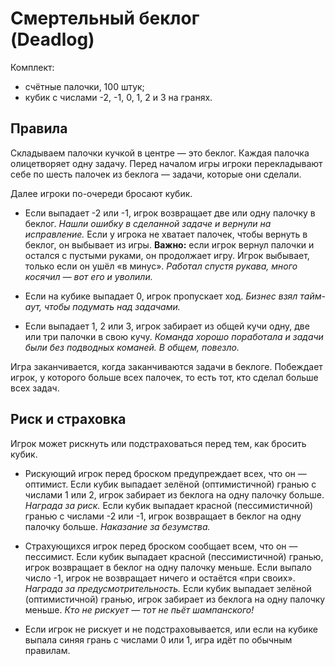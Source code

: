 # Смертельный беклог <br/> (Deadlog)

Комплект:

* счётные палочки, 100 штук;
* кубик с числами -2, -1, 0, 1, 2 и 3 на гранях.

## Правила

Складываем палочки кучкой в центре — это беклог.
Каждая палочка олицетворяет одну задачу.
Перед началом игры игроки перекладывают себе по шесть палочек из беклога — задачи, которые они сделали.

Далее игроки по-очереди бросают кубик.

* Если выпадает -2 или -1, игрок возвращает две или одну палочку в беклог.
  *Нашли ошибку в сделанной задаче и вернули на исправление.*
  Если у игрока не хватает палочек, чтобы вернуть в беклог, он выбывает из игры.
  **Важно:** если игрок вернул палочки и остался с пустыми руками, он продолжает игру.
  Игрок выбывает, только если он ушёл «в минус».
  *Работал спустя рукава, много косячил — вот его и уволили.*

* Если на кубике выпадает 0, игрок пропускает ход.
  *Бизнес взял тайм-аут, чтобы подумать над задачами.*

* Если выпадает 1, 2 или 3, игрок забирает из общей кучи одну, две или три палочки в свою кучу.
  *Команда хорошо поработала и задачи были без подводных команей. В общем, повезло.*

Игра заканчивается, когда заканчиваются задачи в беклоге.
Побеждает игрок, у которого больше всех палочек, то есть тот, кто сделал больше всех задач.

## Риск и страховка

Игрок может рискнуть или подстраховаться перед тем, как бросить кубик.

* Рискующий игрок перед броском предупреждает всех, что он — оптимист.
  Если кубик выпадает зелёной (оптимистичной) гранью с числами 1 или 2, игрок забирает из беклога на одну палочку больше.
  *Награда за риск.*
  Если кубик выпадает красной (пессимистичной) гранью с числами -2 или -1, игрок возвращает в беклог на одну палочку больше.
  *Наказание за безумства.*

* Страхующихся игрок перед броском сообщает всем, что он — пессимист.
  Если кубик выпадает красной (пессимистичной) гранью, игрок возвращает в беклог на одну палочку меньше.
  Если выпало число -1, игрок не возвращает ничего и остаётся «при своих».
  *Награда за предусмотрительность.*
  Если кубик выпадает зелёной (оптимистичной) гранью, игрок забирает из беклога на одну палочку меньше.
  *Кто не рискует — тот не пьёт шампанского!*

* Если игрок не рискует и не подстраховывается, или если на кубике выпала синяя грань с числами 0 или 1, игра идёт по обычным правилам.

